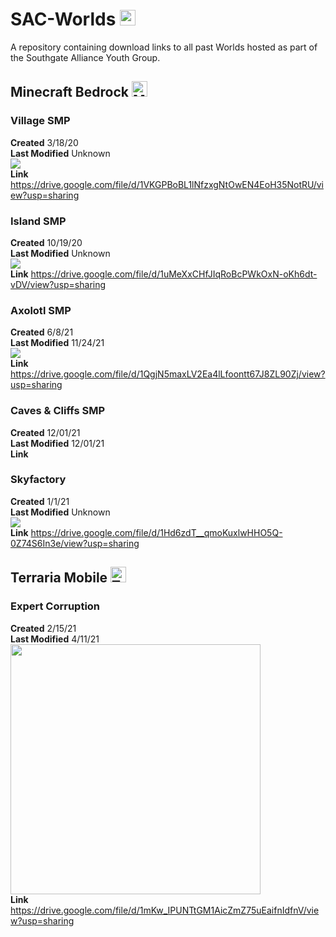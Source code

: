 # SAC-Worlds <img src="https://cdn.discordapp.com/emojis/811050107738521640.png" alt="Youth Logo" height="25"/>
A repository containing download links to all past Worlds hosted as part of the Southgate Alliance Youth Group.
## Minecraft Bedrock <img src="https://cdn.discordapp.com/emojis/776540956337242144.png" alt="Minecraft Icon" height="25"/>
### Village SMP
**Created** 3/18/20
<br>
**Last Modified** Unknown
<br>
![](https://i.imgur.com/bJA7GdW.jpg)
<br>
**Link** <a href="https://drive.google.com/file/d/1VKGPBoBL1lNfzxgNtOwEN4EoH35NotRU/view?usp=sharing">https://drive.google.com/file/d/1VKGPBoBL1lNfzxgNtOwEN4EoH35NotRU/view?usp=sharing</a>

### Island SMP
**Created** 10/19/20
<br>
**Last Modified** Unknown
<br>
![](https://i.imgur.com/tbx3CaO.jpg)
<br>
**Link** <a href="https://drive.google.com/file/d/1uMeXxCHfJIqRoBcPWkOxN-oKh6dt-vDV/view?usp=sharing">https://drive.google.com/file/d/1uMeXxCHfJIqRoBcPWkOxN-oKh6dt-vDV/view?usp=sharing</a>

### Axolotl SMP
**Created** 6/8/21
<br>
**Last Modified** 11/24/21
<br>
![](https://i.imgur.com/dyCVt1s.png)
<br>
**Link** <a href="https://drive.google.com/file/d/1QgjN5maxLV2Ea4lLfoontt67J8ZL90Zj/view?usp=sharing">https://drive.google.com/file/d/1QgjN5maxLV2Ea4lLfoontt67J8ZL90Zj/view?usp=sharing</a>

### Caves & Cliffs SMP
**Created** 12/01/21
<br>
**Last Modified** 12/01/21
<br>
![]()
<br>
**Link** <a href=""></a>

### Skyfactory
**Created** 1/1/21
<br>
**Last Modified** Unknown
<br>
![](https://i.imgur.com/y4fH2kF.jpg)
<br>
**Link** <a href="https://drive.google.com/file/d/1Hd6zdT__qmoKuxlwHHO5Q-0Z74S6In3e/view?usp=sharing">https://drive.google.com/file/d/1Hd6zdT__qmoKuxlwHHO5Q-0Z74S6In3e/view?usp=sharing</a>

## Terraria Mobile <img src="https://cdn.discordapp.com/emojis/809864465671651410.png" alt="Terraria Icon" height="25"/>
### Expert Corruption
**Created** 2/15/21
<br>
**Last Modified** 4/11/21
<br>
<img src="https://i.imgur.com/Kurvtho.png" width="400"/>
<br>
**Link** <a href="https://drive.google.com/file/d/1mKw_IPUNTtGM1AicZmZ75uEaifnIdfnV/view?usp=sharing">https://drive.google.com/file/d/1mKw_IPUNTtGM1AicZmZ75uEaifnIdfnV/view?usp=sharing</a>
